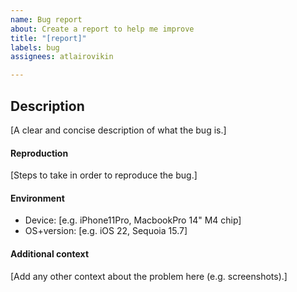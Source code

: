 ```yaml
---
name: Bug report
about: Create a report to help me improve
title: "[report]"
labels: bug
assignees: atlairovikin

---
```


## Description
[A clear and concise description of what the bug is.]

#### Reproduction
[Steps to take in order to reproduce the bug.]

#### Environment
 - Device: [e.g. iPhone11Pro, MacbookPro 14" M4 chip]
 - OS+version: [e.g. iOS 22, Sequoia 15.7]

#### Additional context
[Add any other context about the problem here (e.g. screenshots).]
